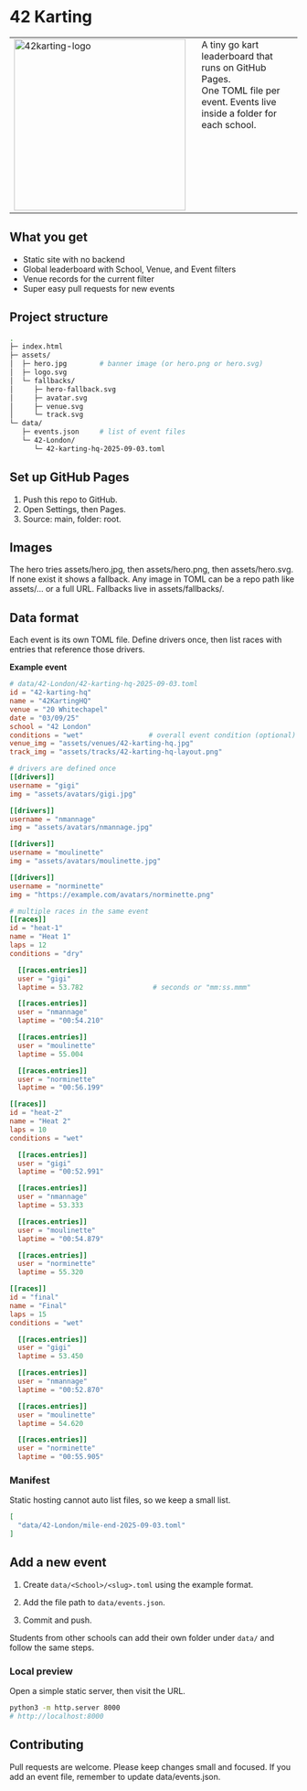 # 42 Karting

<table>
  <tr>
    <td>
      <img width="300" height="300" alt="42karting-logo" src="https://github.com/user-attachments/assets/471fd527-b7fe-4167-af52-a464685eb1f0" />
    </td>
    <td style="vertical-align: top; padding-left: 20px;">
      A tiny go kart leaderboard that runs on GitHub Pages.<br>
      One TOML file per event. Events live inside a folder for each school.<br>
    </td>
  </tr>
</table>

## What you get

- Static site with no backend
- Global leaderboard with School, Venue, and Event filters
- Venue records for the current filter
- Super easy pull requests for new events

## Project structure

```bash
.
├─ index.html
├─ assets/
│  ├─ hero.jpg        # banner image (or hero.png or hero.svg)
│  ├─ logo.svg
│  └─ fallbacks/
│     ├─ hero-fallback.svg
│     ├─ avatar.svg
│     ├─ venue.svg
│     └─ track.svg
└─ data/
   ├─ events.json     # list of event files
   └─ 42-London/
      └─ 42-karting-hq-2025-09-03.toml
```


## Set up GitHub Pages

1. Push this repo to GitHub.
2. Open Settings, then Pages.
3. Source: main, folder: root.

## Images

The hero tries assets/hero.jpg, then assets/hero.png, then assets/hero.svg. If none exist it shows a fallback.
Any image in TOML can be a repo path like assets/... or a full URL.
Fallbacks live in assets/fallbacks/.

## Data format

Each event is its own TOML file. Define drivers once, then list races with entries that reference those drivers.

**Example event**

```toml
# data/42-London/42-karting-hq-2025-09-03.toml
id = "42-karting-hq"
name = "42KartingHQ"
venue = "20 Whitechapel"
date = "03/09/25"
school = "42 London"
conditions = "wet"                # overall event condition (optional)
venue_img = "assets/venues/42-karting-hq.jpg"
track_img = "assets/tracks/42-karting-hq-layout.png"

# drivers are defined once
[[drivers]]
username = "gigi"
img = "assets/avatars/gigi.jpg"

[[drivers]]
username = "nmannage"
img = "assets/avatars/nmannage.jpg"

[[drivers]]
username = "moulinette"
img = "assets/avatars/moulinette.jpg"

[[drivers]]
username = "norminette"
img = "https://example.com/avatars/norminette.png"

# multiple races in the same event
[[races]]
id = "heat-1"
name = "Heat 1"
laps = 12
conditions = "dry"

  [[races.entries]]
  user = "gigi"
  laptime = 53.782                 # seconds or "mm:ss.mmm"

  [[races.entries]]
  user = "nmannage"
  laptime = "00:54.210"

  [[races.entries]]
  user = "moulinette"
  laptime = 55.004

  [[races.entries]]
  user = "norminette"
  laptime = "00:56.199"

[[races]]
id = "heat-2"
name = "Heat 2"
laps = 10
conditions = "wet"

  [[races.entries]]
  user = "gigi"
  laptime = "00:52.991"

  [[races.entries]]
  user = "nmannage"
  laptime = 53.333

  [[races.entries]]
  user = "moulinette"
  laptime = "00:54.879"

  [[races.entries]]
  user = "norminette"
  laptime = 55.320

[[races]]
id = "final"
name = "Final"
laps = 15
conditions = "wet"

  [[races.entries]]
  user = "gigi"
  laptime = 53.450

  [[races.entries]]
  user = "nmannage"
  laptime = "00:52.870"

  [[races.entries]]
  user = "moulinette"
  laptime = 54.620

  [[races.entries]]
  user = "norminette"
  laptime = "00:55.905"

```

### Manifest

Static hosting cannot auto list files, so we keep a small list.

```json
[
  "data/42-London/mile-end-2025-09-03.toml"
]
```

## Add a new event

1. Create `data/<School>/<slug>.toml` using the example format.

2. Add the file path to `data/events.json`.

3. Commit and push.

Students from other schools can add their own folder under `data/` and follow the same steps.

### Local preview

Open a simple static server, then visit the URL.

```bash
python3 -m http.server 8000
# http://localhost:8000
```

## Contributing

Pull requests are welcome.
Please keep changes small and focused.
If you add an event file, remember to update data/events.json.
